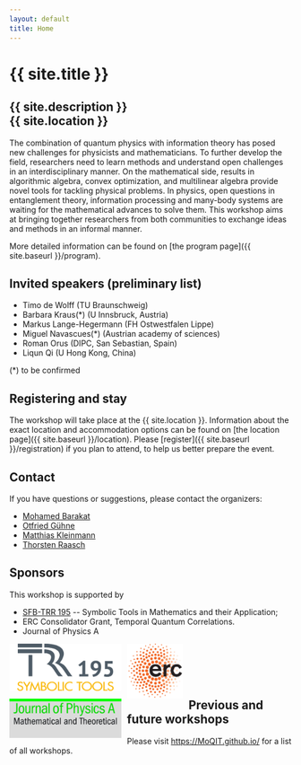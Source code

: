 ```yaml
---
layout: default
title: Home
---
```


# {{ site.title }}

## {{ site.description }}<br> {{ site.location }}

<!-- ## The idea of this workshop series in general -->

The combination of quantum physics with information theory has posed
new challenges for physicists and mathematicians. To further develop
the field, researchers need to learn methods and understand open
challenges in an interdisciplinary manner. On the mathematical side,
results in algorithmic algebra, convex optimization, and multilinear
algebra provide novel tools for tackling physical problems. In
physics, open questions in entanglement theory, information processing
and many-body systems are waiting for the mathematical advances to
solve them. This workshop aims at bringing together researchers from
both communities to exchange ideas and methods in an informal manner.

More detailed information can be found on [the program page]({{ site.baseurl }}/program).

## Invited speakers (preliminary list)

* Timo de Wolff (TU Braunschweig)
* Barbara Kraus(*) (U Innsbruck, Austria)
* Markus Lange-Hegermann (FH Ostwestfalen Lippe)
* Miguel Navascues(*) (Austrian academy of sciences)
* Roman Orus (DIPC, San Sebastian, Spain)
* Liqun Qi (U Hong Kong, China)
<!--* Andreas Winter (U Autonoma Barcelona, Spain)-->

(*) to be confirmed

## Registering and stay

The workshop will take place at the {{ site.location }}. Information about the
exact location and accommodation options
can be found on [the location page]({{ site.baseurl }}/location).
Please [register]({{ site.baseurl }}/registration) if you plan to attend, to help us better prepare the event.

## <a name="contact"></a> Contact

If you have questions or suggestions, please contact the organizers:

* [Mohamed Barakat](mailto:mohamed.barakat@uni-siegen.de)
* [Otfried Gühne](mailto:otfried.guehne@uni-siegen.de)
* [Matthias Kleinmann](mailto:matthias.kleinmann@uni-siegen.de)
* [Thorsten Raasch](mailto:Raasch@mathematik.uni-siegen.de)

## Sponsors

This workshop is supported by
* [SFB-TRR 195](https://www.computeralgebra.de/sfb/) -- Symbolic Tools in Mathematics and their Application;
* ERC Consolidator Grant, Temporal Quantum Correlations.
* Journal of Physics A

<p>
<img src="TRR195_logo.png" alt="SFB TRR 195" style="float: left; margin-right: 10px;" width="200"/>
<img src="erc-neu.jpg" alt="ERC" style="float: left; margin-right: 10px;" width="100"/>
<img src="jphysaklein.jpg" alt="ERC" style="float: left; margin-right: 10px;" width="200"/>
</p>

<br/>
<br/>
<br/>
<br/>

## Previous and future workshops

Please visit <https://MoQIT.github.io/> for a list of all workshops.
